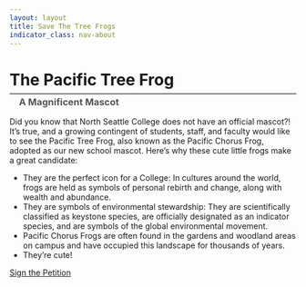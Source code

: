 ```yaml
---
layout: layout
title: Save The Tree Frogs
indicator_class: nav-about
---
```


<h1 style="margin-bottom: 0.0em; padding-bottom:0.25em; border-bottom: 1px solid black">The Pacific Tree Frog</h1>

<h3 style="color:#000A; text-indent: 1em; margin-top: 0.25em;">A Magnificent Mascot</h3>

Did you know that North Seattle College does not have an official mascot?!
It’s true, and a growing contingent of students, staff, and faculty would like to see the Pacific Tree Frog, also known as the Pacific Chorus Frog, adopted as our new school mascot.
Here’s why these cute little frogs make a great candidate: 

* They are the perfect icon for a College:  In cultures around the world, frogs are held as symbols of personal rebirth and change, along with wealth and abundance. 
* They are symbols of environmental stewardship: They are scientifically classified as keystone species, are officially designated as an indicator species, and are symbols of the global environmental movement. 
* Pacific Chorus Frogs are often found in the gardens and woodland areas on campus and have occupied this landscape for thousands of years. 
* They’re cute!

<a class="button" href="https://forms.gle/c2JPmDdbjSXnLsQ96">Sign the Petition</a>
